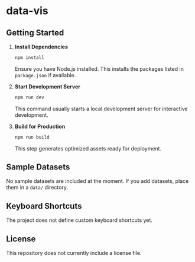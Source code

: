 # data-vis

## Getting Started

1. **Install Dependencies**

   ```bash
   npm install
   ```
   Ensure you have Node.js installed. This installs the packages listed in `package.json` if available.

2. **Start Development Server**

   ```bash
   npm run dev
   ```
   This command usually starts a local development server for interactive development.

3. **Build for Production**

   ```bash
   npm run build
   ```
   This step generates optimized assets ready for deployment.

## Sample Datasets

No sample datasets are included at the moment. If you add datasets, place them in a `data/` directory.

## Keyboard Shortcuts

The project does not define custom keyboard shortcuts yet.

## License

This repository does not currently include a license file.
